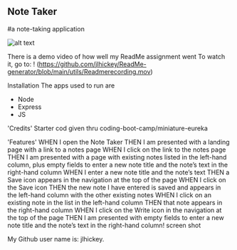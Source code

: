 ## Note Taker 
#a note-taking application


![alt text](https://github.com/jlhickey/ReadMe-generator/itworked.png)


There is a demo video of how well my ReadMe assignment went To watch it, go to:
! (https://github.com/jlhickey/ReadMe-generator/blob/main/utils/Readmerecording.mov)


Installation
The apps used to run are
* Node
* Express
* JS


'Credits'
Starter cod given thru coding-boot-camp/miniature-eureka
 
'Features'
WHEN I open the Note Taker
THEN I am presented with a landing page with a link to a notes page
WHEN I click on the link to the notes page
THEN I am presented with a page with existing notes listed in the left-hand column, plus empty fields to enter a new note title and the note’s text in the right-hand column
WHEN I enter a new note title and the note’s text
THEN a Save icon appears in the navigation at the top of the page
WHEN I click on the Save icon
THEN the new note I have entered is saved and appears in the left-hand column with the other existing notes
WHEN I click on an existing note in the list in the left-hand column
THEN that note appears in the right-hand column
WHEN I click on the Write icon in the navigation at the top of the page
THEN I am presented with empty fields to enter a new note title and the note’s text in the right-hand column! screen shot


My Github user name is: jlhickey.